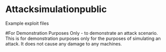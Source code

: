 # Attacksimulationpublic
Example exploit files

#For Demonstration Purposes Only - to demonstrate an attack scenario. This is for demonstration purposes only for the purposes of simulating an attack. It does not cause any damage to any machines.
